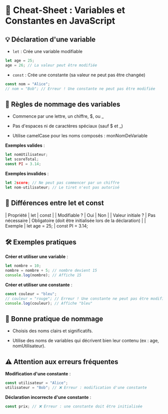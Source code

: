 # 📝 Cheat-Sheet : Variables et Constantes en JavaScript

## 💡 Déclaration d'une variable

- `let` : Crée une variable modifiable

```js
let age = 25;
age = 26; // La valeur peut être modifiée
```

- `const` : Crée une constante (sa valeur ne peut pas être changée)

```js
const nom = "Alice";
// nom = "Bob"; // Erreur ! Une constante ne peut pas être modifiée
```

## 🔧 Règles de nommage des variables

- Commence par une lettre, un chiffre, $, ou _

- Pas d'espaces ni de caractères spéciaux (sauf $ et _)

- Utilise camelCase pour les noms composés : monNomDeVariable

**Exemples valides** :

```js
let nomUtilisateur;
let scoreTotal;
const PI = 3.14;
```

**Exemples invalides** :

```js
let 2score; // Ne peut pas commencer par un chiffre
let nom-utilisateur; // Le tiret n'est pas autorisé
```

## 🧭 Différences entre let et const

| Propriété	| let	| const	|
| Modifiable ?	| Oui	| Non	|
| Valeur initiale ?	| Pas nécessaire	| Obligatoire (doit être initialisée lors de la déclaration)	|
| Exemple	| let age = 25;	| const PI = 3.14;

## 🛠️ Exemples pratiques

**Créer et utiliser une variable** :

```js
let nombre = 10;
nombre = nombre + 5; // nombre devient 15
console.log(nombre); // Affiche 15
```

**Créer et utiliser une constante** :

```js
const couleur = "bleu";
// couleur = "rouge"; // Erreur ! Une constante ne peut pas être modifiée
console.log(couleur); // Affiche "bleu"
```

## 📏 Bonne pratique de nommage

- Choisis des noms clairs et significatifs.

- Utilise des noms de variables qui décrivent bien leur contenu (ex : age, nomUtilisateur).

## ⚠️ Attention aux erreurs fréquentes

**Modification d'une constante** :

```js
const utilisateur = "Alice";
utilisateur = "Bob"; // ❌ Erreur : modification d'une constante
```

**Déclaration incorrecte d'une constante** :

```js
const prix; // ❌ Erreur : une constante doit être initialisée
```

